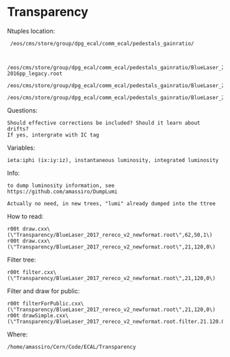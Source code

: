 # Transparency

Ntuples location:

     /eos/cms/store/group/dpg_ecal/comm_ecal/pedestals_gainratio/


     /eos/cms/store/group/dpg_ecal/comm_ecal/pedestals_gainratio/BlueLaser_2012-2016pp_legacy.root
     /eos/cms/store/group/dpg_ecal/comm_ecal/pedestals_gainratio/BlueLaser_2017_rereco_v2_newformat.root
     /eos/cms/store/group/dpg_ecal/comm_ecal/pedestals_gainratio/BlueLaser_2018_v1_rereco.root



Questions:

    Should effective corrections be included? Should it learn about drifts?
    If yes, intergrate with IC tag

Variables:

    ieta:iphi (ix:iy:iz), instantaneous luminosity, integrated luminosity


Info:

    to dump luminosity information, see https://github.com/amassiro/DumpLumi
    
    Actually no need, in new trees, "lumi" already dumped into the ttree

    
    
How to read:

    r00t draw.cxx\(\"Transparency/BlueLaser_2017_rereco_v2_newformat.root\",62,50,1\)
    r00t draw.cxx\(\"Transparency/BlueLaser_2017_rereco_v2_newformat.root\",21,120,0\)

    
Filter tree:

    r00t filter.cxx\(\"Transparency/BlueLaser_2017_rereco_v2_newformat.root\",21,120,0\)
    
Filter and draw for public:

    r00t filterForPublic.cxx\(\"Transparency/BlueLaser_2017_rereco_v2_newformat.root\",21,120,0\)
    r00t drawSimple.cxx\(\"Transparency/BlueLaser_2017_rereco_v2_newformat.root.filter.21.120.0.public.root\"\)

    
    
Where:

    /home/amassiro/Cern/Code/ECAL/Transparency
